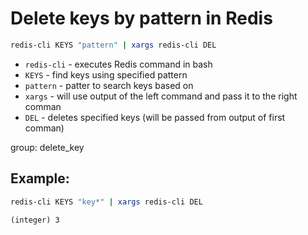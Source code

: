 # Delete keys by pattern in Redis

```bash
redis-cli KEYS "pattern" | xargs redis-cli DEL
```

- `redis-cli` - executes Redis command in bash
- `KEYS` - find keys using specified pattern
- `pattern` - patter to search keys based on
- `xargs` - will use output of the left command and pass it to the right comman
- `DEL` - deletes specified keys (will be passed from output of first comman)

group: delete_key

## Example: 
```bash
redis-cli KEYS "key*" | xargs redis-cli DEL
```
```
(integer) 3
```

